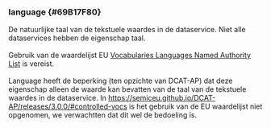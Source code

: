 ### language {#69B17F80}
De natuurlijke taal van de tekstuele waardes in de dataservice. Niet alle dataservices hebben de eigenschap taal.
<br/>
<br/>
Gebruik van de waardelijst EU <a href='http://publications.europa.eu/resource/authority/language' target='_blank'>Vocabularies Languages Named Authority List</a> is vereist.
<br/>
<br/>
Language heeft de beperking (ten opzichte van DCAT-AP) dat deze eigenschap alleen de waarde kan bevatten van de taal van de tekstuele waardes in de dataservice.
In <a href='https://semiceu.github.io/DCAT-AP/releases/3.0.0/' target='_blank'>https://semiceu.github.io/DCAT-AP/releases/3.0.0/#controlled-vocs</a> is het gebruik van de EU waardelijst niet opgenomen, we verwachtten dat dit wel de bedoeling is.
